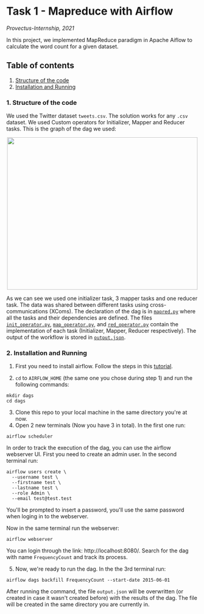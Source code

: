 # Task 1 - Mapreduce with Airflow

_Provectus-Internship, 2021_

In this project, we implemented MapReduce paradigm in Apache Aiflow to calculate the word count for a given dataset. 

## Table of contents
1. [ Structure of the code ](#struct)
2. [ Installation and Running ](#install)

<a name="struct"></a>
### 1. Structure of the code
We used the Twitter dataset `tweets.csv`. The solution works for any `.csv` dataset. We used Custom operators for Initializer, Mapper and Reducer tasks. This is the graph of the dag we used: 

<p align="center">
<img src="https://i.ibb.co/3mkqNMb/airflow.png" width="500" height="400"/>
</p>

As we can see we used one initializer task, 3 mapper tasks and one reducer task. The data was shared between different tasks using cross-communications (XComs). The declaration of the dag is in 
[`mapred.py`](https://github.com/hasankhadra/Provectus-Airflow/blob/master/mapred.py) where all the tasks and their dependencies are defined. The files 
[`init_operator.py`](https://github.com/hasankhadra/Provectus-Airflow/blob/master/init_operator.py), 
[`map_operator.py`](https://github.com/hasankhadra/Provectus-Airflow/blob/master/map_operator.py), and 
[`red_operator.py`](https://github.com/hasankhadra/Provectus-Airflow/blob/master/red_operator.py) contain the implementation of each task (Initializer, Mapper, Reducer respectively). The output of the workflow is stored in 
[`output.json`](https://github.com/hasankhadra/Provectus-Airflow/blob/master/output.json).

<a name="install"></a>
### 2. Installation and Running
  1. First you need to install airflow. Follow the steps in this [tutorial](https://airflow.apache.org/docs/apache-airflow/stable/start/local.html).

  2. `cd` to `AIRFLOW_HOME` (the same one you chose during step 1) and run the following commands:
   
  ```
  mkdir dags
  cd dags
  ```
    
  3. Clone this repo to your local machine in the same directory you're at now.
  4. Open 2 new terminals (Now you have 3 in total). In the first one run:

  ```
  airflow scheduler
  ```
  
  In order to track the execution of the dag, you can use the airflow webserver UI. First you need to create an admin user. In the second terminal run:
  
  ```
  airflow users create \
    --username test \
    --firstname test \
    --lastname test \
    --role Admin \
    --email test@test.test
  ```
  
  You'll be prompted to insert a password, you'll use the same password when loging in to the webserver. 
  
  Now in the same terminal run the webserver:
  
  ```
  airflow webserver
  ```
  
  You can login through the link: http://localhost:8080/. Search for the dag with name `FrequencyCount` and track its process.
  
  5. Now, we're ready to run the dag. In the the 3rd terminal run:

  ```
  airflow dags backfill FrequencyCount --start-date 2015-06-01
  ```
After running the command, the file `output.json` will be overwritten (or created in case it wasn't created before) with the results of the dag. The file will be created in the same directory you are currently in.
